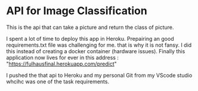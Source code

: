 # API for Image Classification

This is the api that can take a picture and return the class of picture.

I spent a lot of time to deploy this app in Heroku. Prepairing an good requirements.txt file was challenging for me.  that is why it is not fansy.
I did this instead of creating a docker container (hardware issues). 
Finally this application now lives for ever in this address : "https://fulhausfinal.herokuapp.com/predict" 

I pushed the that api to Heroku and my personal Git from my VScode studio whcihc was one of the task requirements.






